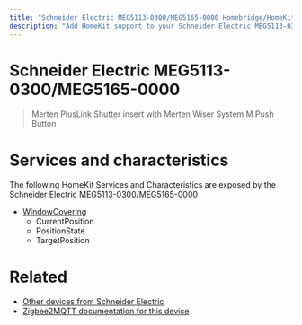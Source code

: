 ```yaml
---
title: "Schneider Electric MEG5113-0300/MEG5165-0000 Homebridge/HomeKit integration"
description: "Add HomeKit support to your Schneider Electric MEG5113-0300/MEG5165-0000, using Homebridge, Zigbee2MQTT and homebridge-z2m."
---
```

<!---
This file has been GENERATED using src/docgen/docgen.ts
DO NOT EDIT THIS FILE MANUALLY!
-->
# Schneider Electric MEG5113-0300/MEG5165-0000
> Merten PlusLink Shutter insert with Merten Wiser System M Push Button


# Services and characteristics
The following HomeKit Services and Characteristics are exposed by
the Schneider Electric MEG5113-0300/MEG5165-0000

* [WindowCovering](../../cover.md)
  * CurrentPosition
  * PositionState
  * TargetPosition


# Related
* [Other devices from Schneider Electric](../index.md#schneider_electric)
* [Zigbee2MQTT documentation for this device](https://www.zigbee2mqtt.io/devices/MEG5113-0300_MEG5165-0000.html)